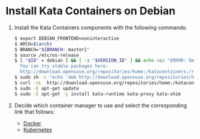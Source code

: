 # Install Kata Containers on Debian

1. Install the Kata Containers components with the following commands:

   ```bash
   $ export DEBIAN_FRONTEND=noninteractive
   $ ARCH=$(arch)
   $ BRANCH="${BRANCH:-master}"
   $ source /etc/os-release
   $ [ "$ID" = debian ] && [ -z "$VERSION_ID" ] && echo >&2 "ERROR: Debian unstable not supported.
     You can try stable packages here:
     http://download.opensuse.org/repositories/home:/katacontainers:/releases:/${ARCH}:/${BRANCH}" && exit 1
   $ sudo sh -c "echo 'deb http://download.opensuse.org/repositories/home:/katacontainers:/releases:/${ARCH}:/${BRANCH}/Debian_${VERSION_ID}/ /' > /etc/apt/sources.list.d/kata-containers.list"
   $ curl -sL  http://download.opensuse.org/repositories/home:/katacontainers:/releases:/${ARCH}:/${BRANCH}/Debian_${VERSION_ID}/Release.key | sudo apt-key add -
   $ sudo -E apt-get update
   $ sudo -E apt-get -y install kata-runtime kata-proxy kata-shim
   ```

2. Decide which container manager to use and select the corresponding link that follows:

   - [Docker](docker/debian-docker-install.md)
   - [Kubernetes](https://github.com/kata-containers/documentation/blob/master/Developer-Guide.md#run-kata-containers-with-kubernetes)
